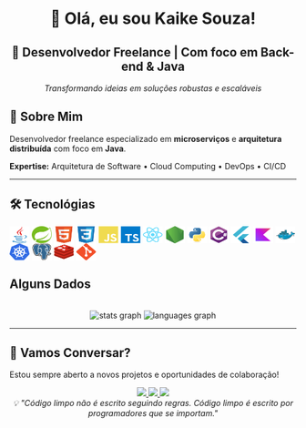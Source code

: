 <div align="center">

# 👋 Olá, eu sou Kaike Souza!

## 🚀 Desenvolvedor Freelance | Com foco em Back-end & Java

*Transformando ideias em soluções robustas e escaláveis*

</div>

## 🎯 Sobre Mim

Desenvolvedor freelance especializado em **microserviços** e **arquitetura distribuída** com foco em **Java**.

**Expertise:** Arquitetura de Software • Cloud Computing • DevOps • CI/CD

---

## 🛠️ Tecnológias

<div style="display: inline_block">
  <!-- Reduced icon sizes from 40x50 to 30x35 -->
  <img align="center" alt="Java" height="30" width="35" src="https://raw.githubusercontent.com/devicons/devicon/master/icons/java/java-original.svg">
  <img align="center" alt="Spring Boot" height="30" width="35" src="https://raw.githubusercontent.com/devicons/devicon/master/icons/spring/spring-original.svg">
  <img align="center" alt="HTML5" height="30" width="35" src="https://raw.githubusercontent.com/devicons/devicon/master/icons/html5/html5-original.svg">
  <img align="center" alt="CSS3" height="30" width="35" src="https://raw.githubusercontent.com/devicons/devicon/master/icons/css3/css3-original.svg">
  <img align="center" alt="JavaScript" height="30" width="35" src="https://raw.githubusercontent.com/devicons/devicon/master/icons/javascript/javascript-plain.svg">
  <img align="center" alt="TypeScript" height="30" width="35" src="https://raw.githubusercontent.com/devicons/devicon/master/icons/typescript/typescript-plain.svg">
  <img align="center" alt="React" height="30" width="35" src="https://raw.githubusercontent.com/devicons/devicon/master/icons/react/react-original.svg">
  <img align="center" alt="Node.js" height="30" width="35" src="https://raw.githubusercontent.com/devicons/devicon/master/icons/nodejs/nodejs-original.svg">
  <img align="center" alt="Python" height="30" width="35" src="https://raw.githubusercontent.com/devicons/devicon/master/icons/python/python-original.svg">
  <img align="center" alt="C#" height="30" width="35" src="https://raw.githubusercontent.com/devicons/devicon/master/icons/csharp/csharp-original.svg">
  <img align="center" alt="Flutter" height="30" width="35" src="https://raw.githubusercontent.com/devicons/devicon/master/icons/flutter/flutter-original.svg">
  <img align="center" alt="Kotlin" height="30" width="35" src="https://raw.githubusercontent.com/devicons/devicon/master/icons/kotlin/kotlin-original.svg">
  <img align="center" alt="Docker" height="30" width="35" src="https://raw.githubusercontent.com/devicons/devicon/master/icons/docker/docker-original.svg">
  <img align="center" alt="Kubernetes" height="30" width="35" src="https://raw.githubusercontent.com/devicons/devicon/master/icons/kubernetes/kubernetes-plain.svg">
  <img align="center" alt="PostgreSQL" height="30" width="35" src="https://raw.githubusercontent.com/devicons/devicon/master/icons/postgresql/postgresql-original.svg">
  <img align="center" alt="Redis" height="30" width="35" src="https://raw.githubusercontent.com/devicons/devicon/master/icons/redis/redis-original.svg">
  <img align="center" alt="Git" height="30" width="35" src="https://raw.githubusercontent.com/devicons/devicon/master/icons/git/git-original.svg">
</div>

<h2 align="left">Alguns Dados</h2>

<br clear="both">

<div align="center">
  <img src="https://github-readme-stats.vercel.app/api?username=vitormigoto&hide_title=true&hide_rank=false&show_icons=true&include_all_commits=true&count_private=true&disable_animations=false&theme=dark&locale=pt-br&hide_border=false&order=1" height="135" alt="stats graph"  />
  <img src="https://github-readme-stats.vercel.app/api/top-langs?username=vitormigoto&locale=pt-br&hide_title=false&layout=compact&card_width=320&langs_count=5&theme=dark&hide_border=false&order=2" height="135" alt="languages graph"  />
  
</div>

---

## 🤝 Vamos Conversar?

Estou sempre aberto a novos projetos e oportunidades de colaboração!

<div align="center">
  <a href="https://www.linkedin.com/in/kaike-souza-326167a2/" target="_blank">
    <img src="https://img.shields.io/badge/-LinkedIn-%230077B5?style=for-the-badge&logo=linkedin&logoColor=white">
  </a>
  <a href="mailto:kaike_souza@hotmail.com.br">
    <img src="https://img.shields.io/badge/-Outlook-%230078D7?style=for-the-badge&logo=microsoft-outlook&logoColor=white">
  </a>
  <a href="https://www.instagram.com/kaike9722/" target="_blank">
    <img src="https://img.shields.io/badge/-Instagram-%23E4405F?style=for-the-badge&logo=instagram&logoColor=white">
  </a>
</div>

<div align="center">
  <i>💡 "Código limpo não é escrito seguindo regras. Código limpo é escrito por programadores que se importam."</i>
</div>
